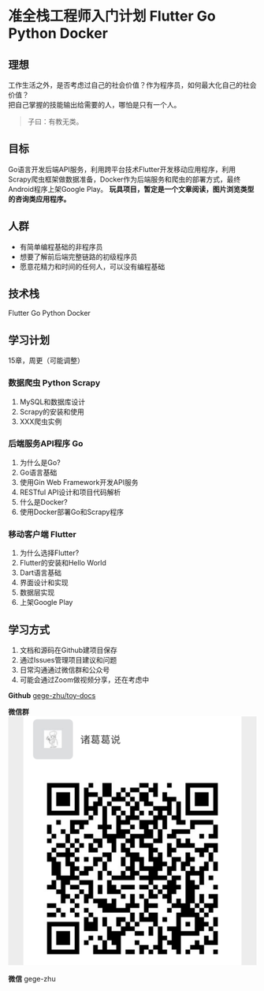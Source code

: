 # 准全栈工程师入门计划 Flutter Go Python Docker

## 理想
工作生活之外，是否考虑过自己的社会价值？作为程序员，如何最大化自己的社会价值？  
把自己掌握的技能输出给需要的人，哪怕是只有一个人。
> 子曰：有教无类。
## 目标
Go语言开发后端API服务，利用跨平台技术Flutter开发移动应用程序，利用Scrapy爬虫框架做数据准备，Docker作为后端服务和爬虫的部署方式，最终Android程序上架Google Play。
**玩具项目，暂定是一个文章阅读，图片浏览类型的咨询类应用程序。**
## 人群
- 有简单编程基础的非程序员
- 想要了解前后端完整链路的初级程序员
- 愿意花精力和时间的任何人，可以没有编程基础

## 技术栈
Flutter Go Python Docker

## 学习计划
15章，周更（可能调整）
### 数据爬虫 Python Scrapy
1. MySQL和数据库设计
2. Scrapy的安装和使用
3. XXX爬虫实例

### 后端服务API程序 Go
1. 为什么是Go?
2. Go语言基础
3. 使用Gin Web Framework开发API服务
4. RESTful API设计和项目代码解析
5. 什么是Docker?
6. 使用Docker部署Go和Scrapy程序

### 移动客户端 Flutter
1. 为什么选择Flutter?
2. Flutter的安装和Hello World
3. Dart语言基础
4. 界面设计和实现
5. 数据层实现
6. 上架Google Play

## 学习方式
1. 文档和源码在Github建项目保存
2. 通过Issues管理项目建议和问题
3. 日常沟通通过微信群和公众号
4. 可能会通过Zoom做视频分享，还在考虑中

**Github** [gege-zhu/toy-docs](https://github.com/gege-zhu/toy-docs)

**微信群**
![w](images/wx.png)

**微信** gege-zhu